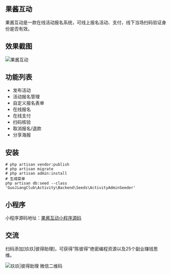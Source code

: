 ## 果酱互动

果酱互动是一款在线活动报名系统，可线上报名活动、支付，线下当场扫码验证身份是否有效。

## 效果截图

![果酱互动](https://cdn.guojiang.club/activity1012.jpg)

## 功能列表

- 发布活动
- 活动报名管理
- 自定义报名表单
- 在线报名
- 在线支付
- 扫码核验
- 取消报名/退款
- 分享海报

## 安装

```
# php artisan vendor:publish
# php artisan migrate
# php artisan admin:install
# 生成菜单
php artisan db:seed --class 'GuoJiangClub\Activity\Backend\Seeds\ActivityAdminSeeder'
```

## 小程序

小程序源码地址：[果酱互动小程序源码](https://github.com/guojiangclub/activity.miniprogram)

## 交流

扫码添加[玖玖|彼得助理]，可获得“陈彼得”绝密编程资源以及25个副业赚钱思维。

![玖玖|彼得助理 微信二维码](https://cdn.guojiang.club/xiaojunjunqyewx2.jpg)